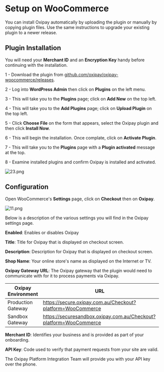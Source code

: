 <h1>Setup on WooCommerce</h1>

You can install Oxipay automatically by uploading the plugin or manually by copying plugin files. Use the same instructions to upgrade your existing plugin to a newer release.

## Plugin Installation

<div class="panel">
  You will need your <b>Merchant ID</b> and an <b>Encryption Key</b> handy before continuing with the installation.
</div>

1 - Download the plugin from [github.com/oxipay/oxipay-woocommerce/releases](https://github.com/oxipay/oxipay-woocommerce/releases).

2 - Log into **WordPress Admin** then click on **Plugins** on the left menu.

3 - This will take you to the **Plugins** page; click on **Add New** on the top left.

4 - This will take you to the **Add Plugins** page; click on **Upload Plugin** on the top left.

5 - Click **Choose File** on the form that appears, select the Oxipay plugin and then click **Install Now**.

6 - This will begin the installation. Once complate, click on **Activate Plugin**.

7 - This will take you to the **Plugins** page with a **Plugin activated** message at the top.

8 - Examine installed plugins and confirm Oxipay is installed and activated.

![23.png](/img/platforms/woocommerce/23.png)

## Configuration

Open WooCommerce's **Settings** page, click on **Checkout** then on **Oxipay**.

![11.png](/img/platforms/woocommerce/11.png)

Below is a description of the various settings you will find in the Oxipay settings page.

**Enabled**: Enables or disables Oxipay

**Title**: Title for Oxipay that is displayed on checkout screen.

**Description**: Description for Oxipay that is displayed on checkout screen.

**Shop Name**: Your online store's name as displayed on the Internet or TV.

**Oxipay Gateway URL**: The Oxipay gateway that the plugin would need to communicate with for it to process payments via Oxipay.

| Oxipay Environment | URL  |
|--------------------|------|
| Production Gateway | https://secure.oxipay.com.au/Checkout?platform=WooCommerce |
| Sandbox Gateway    | https://securesandbox.oxipay.com.au/Checkout?platform=WooCommerce |

**Merchant ID**: Identifies your business and is provided as part of your onboarding.

**API Key**: Code used to verify that payment requests from your site are valid. 
<div class="panel">
  The Oxipay Platform Integration Team will provide you with your API key over the phone.
</div>
